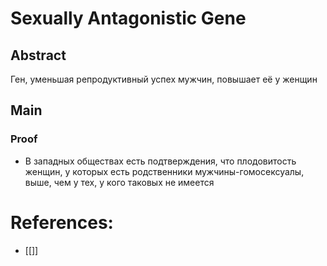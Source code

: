 # Sexually Antagonistic Gene
## Abstract
Ген, уменьшая репродуктивный успех мужчин, повышает её у женщин
## Main
### Proof 
- В западных обществах есть подтверждения, что плодовитость женщин, у которых есть родственники мужчины-гомосексуалы, выше, чем у тех, у кого таковых не имеется
# References:
- [[]]